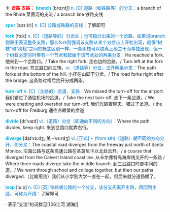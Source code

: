☀ <font color="red">**岔路 支路：**</font>
<font color="sky blue">**branch**</font> [brɑːntʃ] 
<font color="#0070c0">n. [C] 道路（如铁路等）的分支：</font>a branch of the Rhine 莱茵河的支流 / a branch line 铁路支线
           
<font color="sky blue">**spur**</font> [spɜ:(r)]
<font color="#0070c0">n. [C] 公路或铁路的支线：</font>了解即可

<font color="sky blue">**fork**</font> [fɔ:k] 
<font color="#0070c0">n. [C]（道路等的）分岔处；也可指分出来的一个岔路。如果说branch侧重于表现整条支路，那么fork则强调该支路从某个分岔点上开始出现，就像“树枝”和“树杈”之间的概念区别一样，一条树枝可以脱离上级主干而单独出现，但一个树杈必定同时带有一个节点和起始于该节点处的两条分支：</font>He reached a fork. 他来到一个岔路口。/ Take the right fork. 走右边的岔路。/ Turn left at the fork in the road. 在岔路口向左转。<font color="#0070c0">vi.（道路等）分岔，岔开两条分支：</font>The path forks at the bottom of the hill. 小径在山脚下分岔。/ The road forks right after the bridge. 这条路过桥后岔开分成两条。
           
<font color="sky blue">**turn-off**</font>
<font color="#0070c0">n. [C]（主路的）岔道、支路：</font>We missed the turn-off for the airport. 我们错过了通往机场的岔道。/ Take the next turn-off. 走下一条岔道。/ We were chatting and overshot our turn-off. 我们光顾着聊天，错过了岔道。/ the turn-off for Freiburg 通往弗赖堡的岔道

<font color="sky blue">**divide**</font> [dɪ'vaɪd] 
<font color="#0070c0">vi.（道路）分岔（即通向不同的方向）：</font>Where the path divides, keep right. 来到岔路口就靠右行。
           
<font color="sky blue">**diverge**</font> [daɪˈvɜ:dʒ; 美 -ˈvɜ:rdʒ] 
<font color="#0070c0">vi. [正式] ~ (from sth)（道路）朝不同的方向分开，即分叉：</font>The coastal road diverges from the freeway just north of Santa Monica. 沿海公路与这条高速公路在圣莫尼卡以北处岔开。/ a course that diverged from the Calvert Island coastline. 从卡尔弗特岛海岸线叉开的一条路 / Where three roads diverge take the middle branch. 到三岔路口时走中间的道。/ We went through school and college together, but then our paths diverged.（比喻用法）我们从小学到大学一直在一起，但后来就分道扬镳了。
           
<font color="sky blue">**loop**</font> [lu:p]
<font color="#0070c0">n. [C] [英] 铁路或公路的一个分支，该分支先离开主路，再回到主路，可称为环线：</font>了解即可

· 表示“支流”的词群见[[06江河 湖海]]

